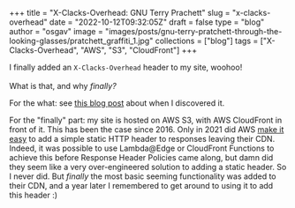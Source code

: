 
+++
title = "X-Clacks-Overhead: GNU Terry Prachett"
slug = "x-clacks-overhead"
date = "2022-10-12T09:32:05Z"
draft = false
type = "blog"
author = "osgav"
image = "images/posts/gnu-terry-pratchett-through-the-looking-glasses/pratchett_graffiti_1.jpg"
collections = ["blog"]
tags = ["X-Clacks-Overhead", "AWS", "S3", "CloudFront"]
+++

I finally added an `X-Clacks-Overhead` header to my site, woohoo!
<br><br>
What is that, and why *finally?*

<!--more-->

For the what: see [this blog post](/blog/gnu-terry-pratchett-through-the-looking-glasses.html) about when I discovered it.

For the "finally" part: my site is hosted on AWS S3, with AWS CloudFront in front of it. This has been the case since 2016. Only in 2021 did AWS [make it easy](https://aws.amazon.com/blogs/networking-and-content-delivery/amazon-cloudfront-introduces-response-headers-policies/) to add a simple static HTTP header to responses leaving their CDN. Indeed, it was possible to use Lambda@Edge or CloudFront Functions to achieve this before Response Header Policies came along, but damn did they seem like a very over-engineered solution to adding a static header. So I never did. But *finally* the most basic seeming functionality was added to their CDN, and a year later I remembered to get around to using it to add this header :) 

